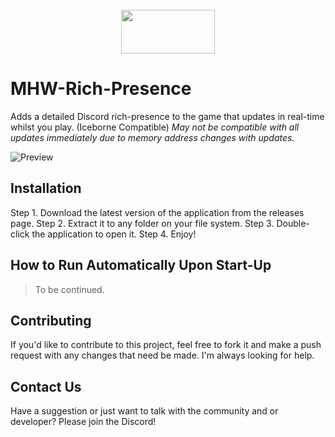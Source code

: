 <div align="center">
  <br />
  <a href="https://discord.gg/wG826KK">
    <img src="https://discordapp.com/assets/e4923594e694a21542a489471ecffa50.svg" width="150" height="70"/>
  </a>
</div>

# MHW-Rich-Presence
Adds a detailed Discord rich-presence to the game that updates in real-time whilst you play. (Iceborne Compatible)
*May not be compatible with all updates immediately due to memory address changes with updates.*

![Preview](https://cdn.deltakiruentertainment.com/images/preview.png "Working preview")

## Installation
Step 1. Download the latest version of the application from the releases page.
Step 2. Extract it to any folder on your file system.
Step 3. Double-click the application to open it.
Step 4. Enjoy!

## How to Run Automatically Upon Start-Up
> To be continued.

## Contributing
If you'd like to contribute to this project, feel free to fork it and make a push request with any changes that need be made. I'm always looking for help.

## Contact Us
Have a suggestion or just want to talk with the community and or developer? Please join the Discord!
